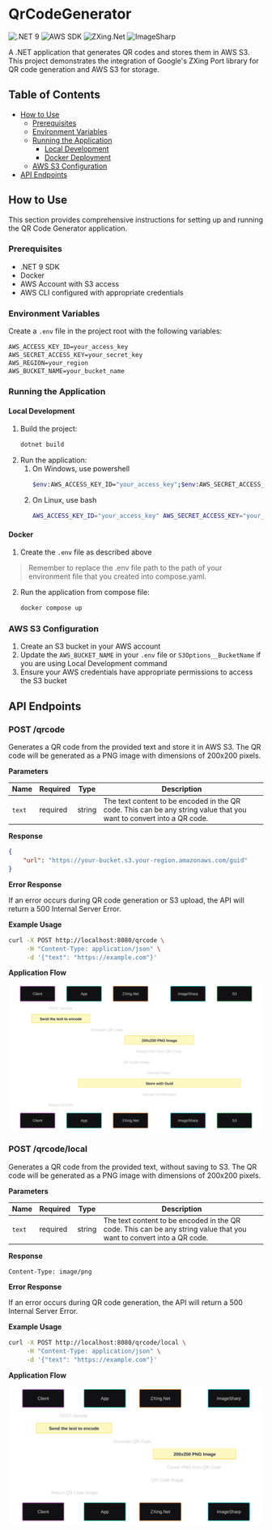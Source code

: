 ﻿# QrCodeGenerator

![.NET 9](https://img.shields.io/badge/.NET-9.0-512bd4)
![AWS SDK](https://img.shields.io/badge/AWS%20SDK%20S3-4.0.0.1-ff9900)
![ZXing.Net](https://img.shields.io/badge/ZXing.Net-0.16.10-3e8dff)
![ImageSharp](https://img.shields.io/badge/ImageSharp-3.1.8-e30183)

A .NET application that generates QR codes and stores them in AWS S3. This project demonstrates the integration of Google's ZXing Port library for QR code generation and AWS S3 for storage.

## Table of Contents

- [How to Use](#how-to-use)
    - [Prerequisites](#prerequisites)
    - [Environment Variables](#environment-variables)
    - [Running the Application](#running-the-application)
        - [Local Development](#local-development)
        - [Docker Deployment](#docker-deployment)
    - [AWS S3 Configuration](#aws-s3-configuration)
- [API Endpoints](#api-endpoints)

## How to Use

This section provides comprehensive instructions for setting up and running the QR Code Generator application.

### Prerequisites

- .NET 9 SDK
- Docker
- AWS Account with S3 access
- AWS CLI configured with appropriate credentials

### Environment Variables

Create a `.env` file in the project root with the following variables:

```env
AWS_ACCESS_KEY_ID=your_access_key
AWS_SECRET_ACCESS_KEY=your_secret_key
AWS_REGION=your_region
AWS_BUCKET_NAME=your_bucket_name
```

### Running the Application

#### Local Development

1. Build the project:
   ```bash
   dotnet build
   ```
2. Run the application:
   1. On Windows, use powershell
      ```bash
      $env:AWS_ACCESS_KEY_ID="your_access_key";$env:AWS_SECRET_ACCESS_KEY="your_secret_key";$env:AWS_REGION="your_region";$env:S3Options__Region="your_region";$env:S3Options__BucketName="your_bucket_name";dotnet run --project .\QrCodeGenerator\QrCodeGenerator.csproj 
      ```
   2. On Linux, use bash
      ```bash
      AWS_ACCESS_KEY_ID="your_access_key" AWS_SECRET_ACCESS_KEY="your_secret_key" AWS_REGION="your_region" S3Options__Region="your_region" S3Options__BucketName="your_bucket_name" dotnet run --project .\QrCodeGenerator\QrCodeGenerator.csproj 
      ```

#### Docker

1. Create the `.env` file as described above
> Remember to replace the .env file path to the path of your environment file that you created into compose.yaml.
2. Run the application from compose file:
   ```bash
   docker compose up 
   ```

### AWS S3 Configuration

1. Create an S3 bucket in your AWS account
2. Update the `AWS_BUCKET_NAME` in your `.env` file or `S3Options__BucketName` if you are using Local Development command
3. Ensure your AWS credentials have appropriate permissions to access the S3 bucket

## API Endpoints

### POST /qrcode
Generates a QR code from the provided text and store it in AWS S3. The QR code will be generated as a PNG image with dimensions of 200x200 pixels.

**Parameters**

| Name | Required | Type | Description |
|------|----------|------|-------------|
| `text` | required | string | The text content to be encoded in the QR code. This can be any string value that you want to convert into a QR code. |

**Response**

```json
{
    "url": "https://your-bucket.s3.your-region.amazonaws.com/guid"
}
```

**Error Response**

If an error occurs during QR code generation or S3 upload, the API will return a 500 Internal Server Error.

**Example Usage**

```bash
curl -X POST http://localhost:8080/qrcode \
     -H "Content-Type: application/json" \
     -d '{"text": "https://example.com"}'
```

**Application Flow**

<img src="./.github/s3.svg" alt="s3 flow"/>

### POST /qrcode/local
Generates a QR code from the provided text, without saving to S3. The QR code will be generated as a PNG image with dimensions of 200x200 pixels.

**Parameters**

| Name | Required | Type | Description |
|------|----------|------|-------------|
| `text` | required | string | The text content to be encoded in the QR code. This can be any string value that you want to convert into a QR code. |

**Response**

```http
Content-Type: image/png
```

**Error Response**

If an error occurs during QR code generation, the API will return a 500 Internal Server Error.

**Example Usage**

```bash
curl -X POST http://localhost:8080/qrcode/local \
     -H "Content-Type: application/json" \
     -d '{"text": "https://example.com"}'
```

**Application Flow**

<img src="./.github/local.svg" alt="local flow"/>